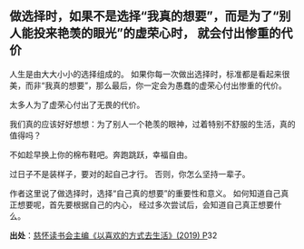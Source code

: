 ## 做选择时，如果不是选择“我真的想要”，而是为了“别人能投来艳羡的眼光”的虚荣心时， 就会付出惨重的代价

人生是由大大小小的选择组成的。 如果你每一次做出选择时，标准都是看起来很美，而非“我真的想要”，那么最后，你一定会为愚蠢的虚荣心付出惨重的代价。

太多人为了虚荣心付出了无畏的代价。

我们真的应该好好想想：为了别人一个艳羡的眼神，过着特别不舒服的生活，真的值得吗？

不如趁早换上你的棉布鞋吧。奔跑跳跃，幸福自由。

过日子不是装样子，要对的起自己才行。 否则，你怎么坚持一辈子。

作者这里说了做选择时，选择“自己真的想要”的重要性和意义。 如何知道自己真正想要呢，首先要根据自己的内心， 经过多次尝试后，会知道自己真正想要什么。

**出处**：[慈怀读书会主编《以喜欢的方式去生活》(2019) P](zotero://select/library/items/NKARJLHT)32
